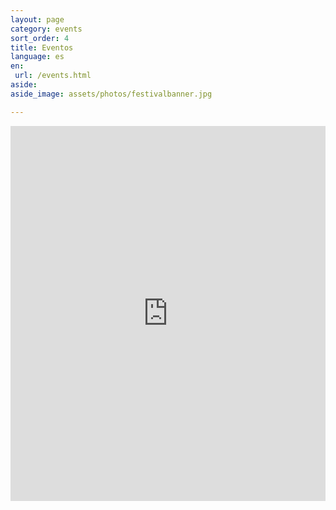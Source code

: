 ```yaml
---
layout: page
category: events
sort_order: 4
title: Eventos
language: es
en:
 url: /events.html
aside:
aside_image: assets/photos/festivalbanner.jpg

---
```


<iframe src="https://www.google.com/calendar/embed?src=qvj3a35h99gfiqq3332ivm01ic%40group.calendar.google.com&showTitle=0&amp;showTabs=0&amp;showCalendars=0&amp;showTz=0&amp;height=600&amp;wkst=1&amp;bgcolor=%23FFFFFF&amp;ctz=America%2FNew_York" style=" border-width:0 " width="100%" height="600" frameborder="0" scrolling="no">Your browser does not support IFrames.</iframe>
